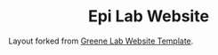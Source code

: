 <h1 align="center">Epi Lab Website</h1>

Layout forked from <a href="https://github.com/greenelab/lab-website-template">Greene Lab Website Template</a>.
